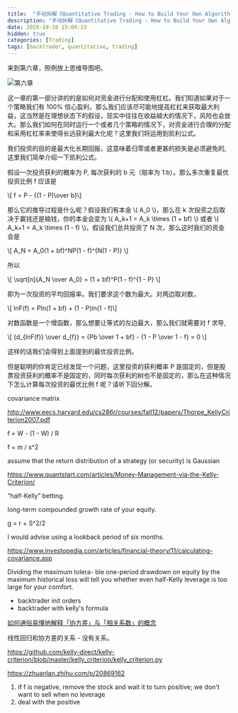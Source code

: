 ```yaml
---
title:  "手动拆解《Quantitative Trading - How to Build Your Own Algorithmic Trading Business》（六）"
description: "手动拆解《Quantitative Trading - How to Build Your Own Algorithmic Trading Business》（六）"
date: 2020-10-20 15:04:23
hidden: true
categories: [Trading]
tags: [backtrader, quantitative, trading]
---
```


来到第六章，照例放上思维导图吧。

![第六章]({{site.url}}/images/2020-10-01-qt-htbyoatb-6/c6.png "第六章")

这一章的第一部分讲的的是如何对资金进行分配和使用杠杠。我们知道如果对于一个策略我们有 100% 信心盈利，那么我们应该尽可能地提高杠杠来获取最大利益，这当然是在理想状态下的假设，现实中往往在收益越大的情况下，风险也会放大。那么我们如何在同时运行一个或者几个策略的情况下，对资金进行合理的分配和采用杠杠率来使得长远获利最大化呢？这里我们将运用到凯利公式。

我们投资的目的是最大化长期回报，这意味着归零或者更甚的损失是必须避免的, 这里我们简单介绍一下凯利公式。

假设一次投资获利的概率为 P, 每次获利的 b 元（赔率为 1:b）。那么多次重复最优投资比例 f 应该是

  \\[ f = P - {(1 - P)\over b}\\]
  
那么它的推导过程是什么呢？假设我们有本金 \\( A_0 \\)，那么在 k 次投资之后取决于赢钱还是输钱，你的本金会变为 \\( A_k+1 = A_k \times (1 + bf) \\) 或者 \\( A_k+1 = A_k \times (1 - f) \\)。假设我们总共投资了 N 次，那么这时我们的资金会是

  \\[ A_N = A_0(1 + bf)^NP(1 - f)^{N(1 - P)} \\]
  
所以

  \\[ \sqrt[n]{A_N \over A_0} = (1 + bf)^P(1 - f)^{1 - P} \\]  
  
即为一次投资的平均回报率。我们要求这个数为最大。对两边取对数，

  \\[ lnF(f) = Pln(1 + bf) + (1 - P)ln(1 - f)\\]  
  
对数函数是一个增函数，那么想要让等式的左边最大，那么我们就需要对 f 求导,

  \\[ {d_{lnF(f)} \over d_{f}}  = {Pb \over 1 + bf} - {1 - P \over 1 - f} = 0 \\]  

这样的话我们会得到上面提到的最优投资比例。

但是聪明的你肯定已经发现一个问题，这里投资的获利概率 P 是固定的，但是股票投资获利的概率不是固定的，同时每次获利的树也不是固定的，那么在这种情况下怎么计算每次投资的最优比例 f 呢？请听下回分解。


covariance matrix

http://www.eecs.harvard.edu/cs286r/courses/fall12/papers/Thorpe_KellyCriterion2007.pdf

f = W - (1 - W) / R

f = m / s^2

assume that the return distribution of a strategy (or security) is Gaussian

https://www.quantstart.com/articles/Money-Management-via-the-Kelly-Criterion/

 “half-Kelly” betting.
 
 long-term compounded growth rate of your equity.
 
 g = r + S^2/2
 
 I would advise using a lookback period of six months.
 
 https://www.investopedia.com/articles/financial-theory/11/calculating-covariance.asp
 
 Dividing the maximum tolera- ble one-period drawdown on equity by the maximum historical loss will tell you whether even half-Kelly leverage is too large for your comfort. 
 
 * backtrader init orders
 * backtrader with kelly's formula
 
 [如何通俗易懂地解释「协方差」与「相关系数」的概念](https://www.zhihu.com/question/20852004)
 
 线性回归和协方差的关系 - 没有关系。
 
 https://github.com/kelly-direct/kelly-criterion/blob/master/kelly_criterion/kelly_criterion.py
 
 https://zhuanlan.zhihu.com/p/20869162
 
 1. if f is negative, remove the stock and wait it to turn positive; we don't want to sell when no leverage
 2. deal with the positive